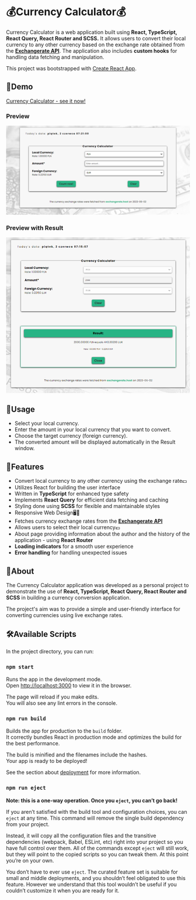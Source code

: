 # 💰Currency Calculator💰

Currency Calculator is a web application built using **React, TypeScript, React Query, React Router and SCSS.** It allows users to convert their local currency to any other currency based on the exchange rate obtained from the **[Exchangerate API](https://exchangerate.host/#/)**. The application also includes **custom hooks** for handling data fetching and manipulation.

This project was bootstrapped with [Create React App](https://github.com/facebook/create-react-app).

## 🔎Demo

[Currency Calculator - see it now!](https://maxnatalia.github.io/currency-calculator-ts/)

### Preview

![demoApp.png](demoApp.png)

### Preview with Result

![demoAppResult.png](demoAppResult.png)

## 📌Usage

- Select your local currency.
- Enter the amount in your local currency that you want to convert.
- Choose the target currency (foreign currency).
- The converted amount will be displayed automatically in the Result window.

## 📌Features

- Convert local currency to any other currency using the exchange rate💵
- Utilizes React for building the user interface
- Written in **TypeScript** for enhanced type safety
- Implements **React Query** for efficient data fetching and caching
- Styling done using **SCSS** for flexible and maintainable styles
- Responsive Web Design🖥️📱
- Fetches currency exchange rates from the **[Exchangerate API](https://exchangerate.host/#/)**
- Allows users to select their local currency💶
- About page providing information about the author and the history of the application - using **React Router**
- **Loading indicators** for a smooth user experience
- **Error handling** for handling unexpected issues

## 📌About

The Currency Calculator application was developed as a personal project to demonstrate the use of **React, TypeScript, React Query, React Router and SCSS** in building a currency conversion application.

The project's aim was to provide a simple and user-friendly interface for converting currencies using live exchange rates.

## 🛠️Available Scripts

In the project directory, you can run:

### `npm start`

Runs the app in the development mode.\
Open [http://localhost:3000](http://localhost:3000) to view it in the browser.

The page will reload if you make edits.\
You will also see any lint errors in the console.

### `npm run build`

Builds the app for production to the `build` folder.\
It correctly bundles React in production mode and optimizes the build for the best performance.

The build is minified and the filenames include the hashes.\
Your app is ready to be deployed!

See the section about [deployment](https://facebook.github.io/create-react-app/docs/deployment) for more information.

### `npm run eject`

**Note: this is a one-way operation. Once you `eject`, you can’t go back!**

If you aren’t satisfied with the build tool and configuration choices, you can `eject` at any time. This command will remove the single build dependency from your project.

Instead, it will copy all the configuration files and the transitive dependencies (webpack, Babel, ESLint, etc) right into your project so you have full control over them. All of the commands except `eject` will still work, but they will point to the copied scripts so you can tweak them. At this point you’re on your own.

You don’t have to ever use `eject`. The curated feature set is suitable for small and middle deployments, and you shouldn’t feel obligated to use this feature. However we understand that this tool wouldn’t be useful if you couldn’t customize it when you are ready for it.
